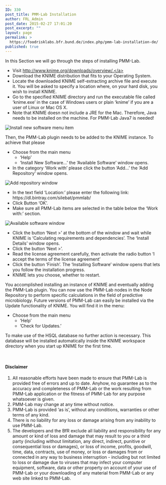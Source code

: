 ```yaml
---
ID: 330
post_title: PMM-Lab Installation
author: FRL_Admin
post_date: 2015-02-27 17:01:20
post_excerpt: ""
layout: page
permalink: >
  https://foodrisklabs.bfr.bund.de/index.php/pmm-lab-installation-de/
published: true
---
```

In this Section we will go through the steps of installing PMM-Lab.

+ Visit <a href="http://www.knime.org/downloads/overview/" rel="nofollow">http://www.knime.org/downloads/overview/.</a>
+ Download the KNIME distribution that fits to your Operating System.
+ Locate the downloaded KNIME self-extracting archive file and execute it. You will be asked to specify a location where, on your hard disk, you wish to install KNIME.
+ Go to the specified KNIME directory and run the executable file called ‘knime.exe’ in the case of Windows users or plain ‘knime’ if you are a user of Linux or Mac OS X.
+ Note that KNIME doesn not include a JRE for the Mac. Therefore, Java needs to be installed on the machine. For PMM-Lab Java7 is needed!

<img src="https://sourceforge.net/p/pmmlab/wiki/Installation/attachment/step_install_new_software_small.jpg" alt="Install new software menu item" />

Then, the PMM-Lab plugin needs to be added to the KNIME instance. To achieve that please
<ul>
 	<li>Choose from the main menu
<ul>
 	<li>‘Help’</li>
 	<li>‘Install New Software...’ the ‘Available Software’ window opens.</li>
</ul>
</li>
 	<li>In the category ‘Work with’ please click the button ‘Add...’ the ‘Add Repository’ window opens.</li>
</ul>
<img src="https://sourceforge.net/p/pmmlab/wiki/Installation/attachment/step_add_local_small.jpg" alt="Add repository window" />
<ul>
 	<li>In the text field ‘Location:’ please enter the following link: https://dl.bintray.com/silebat/pmmlab/</li>
 	<li>Click Button ‘OK’.</li>
 	<li>Make sure all PMM-Lab items are selected in the table below the ‘Work with:’ section.</li>
</ul>
<img src="https://sourceforge.net/p/pmmlab/wiki/Installation/attachment/step_choose_package_small.jpg" alt="Available software window" />
<ul>
 	<li>Click the button ‘Next &gt;’ at the bottom of the window and wait while KNIME is ‘Calculating requirements and dependencies’. The ‘Install Details’ window opens.</li>
 	<li>Click the button ‘Next &gt;’.</li>
 	<li>Read the license agreement carefully, then activate the radio button ‘I accept the terms of the license agreement’</li>
 	<li>Click the button ‘Finish’. The ‘Installing Software’ window opens that lets you follow the installation progress.</li>
 	<li>KNIME lets you choose, whether to restart.</li>
</ul>
You accomplished installing an instance of KNIME and eventually adding the PMM-Lab plugin. You can now use the PMM-Lab nodes in the Node Repository to perform specific calculations in the field of predictive microbiology. Future versions of PMM-Lab can easily be installed via the Update functionality of KNIME. You will find it in the menu:
<ul>
 	<li>Choose from the main menu
<ul>
 	<li>‘Help’</li>
 	<li>’Check for Updates.’</li>
</ul>
</li>
</ul>
To make use of the HSQL database no further action is necessary. This database will be installed automatically inside the KNIME workspace directory when you start up KNIME for the first time.

&nbsp;
<div class="markdown_content">
<h4 id="disclaimer">Disclaimer</h4>
<ol>
 	<li>All reasonable efforts have been made to ensure that PMM-Lab is provided free of errors and up to date. Anyhow, no guarantee as to the accuracy and completeness of PMM-Lab or the work resulting from PMM-Lab application or the fitness of PMM-Lab for any purpose whatsoever is given.</li>
 	<li>PMM-Lab may change at any time without notice.</li>
 	<li>PMM-Lab is provided ‘as is’, without any conditions, warranties or other terms of any kind.</li>
 	<li>There is no liability for any loss or damage arising from any inability to use PMM-Lab.</li>
 	<li>The developers and the BfR exclude all liability and responsibility for any amount or kind of loss and damage that may result to you or a third party (including without limitation, any direct, indirect, punitive or consequential loss or damages), or loss of income, profits, goodwill, time, data, contracts, use of money, or loss or damages from or connected in any way to business interruption - including but not limited to loss or damage due to viruses that may infect your computer equipment, software, data or other property on account of your use of PMM-Lab or your downloading of any material from PMM-Lab or any web site linked to PMM-Lab.</li>
</ol>
</div>